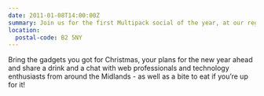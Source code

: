 ```yaml
---
date: 2011-01-08T14:00:00Z
summary: Join us for the first Multipack social of the year, at our regular venue - The Old Joint Stock on Temple Row in Birmingham City Centre.
location:
  postal-code: B2 5NY
---
```

Bring the gadgets you got for Christmas, your plans for the new year ahead and share a drink and a chat with web professionals and technology enthusiasts from around the Midlands - as well as a bite to eat if you’re up for it!
